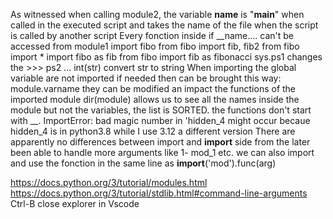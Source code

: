 As witnessed when calling module2, the variable __name__ is "__main__" when called in the executed script and takes the name of the file when the script is called by another script
Every fonction inside if __name.... can't be accessed from module1
import fibo
from fibo import fib, fib2
from fibo import *
import fibo as fib
from fibo import fib as fibonacci
sys.ps1 changes the >>> ps2 ...
int(str) convert str to string
When importing the global variable are not imported if needed then can be brought this way: module.varname they can be modified an impact the functions of the imported module
dir(module) allows us to see all the names inside the module but not the variables, the list is SORTED. the functions don't start with __. ImportError: bad magic number in 'hidden_4 might occur becaue hidden_4 is in python3.8 while I use 3.12 a different version
There are apparently no differences between import and __import__ side from the later been able to handle more arguments like 1- mod_1 etc. we can also import and use the fonction in the same line as __import__('mod').func(arg)

https://docs.python.org/3/tutorial/modules.html
https://docs.python.org/3/tutorial/stdlib.html#command-line-arguments
Ctrl-B close explorer in Vscode
